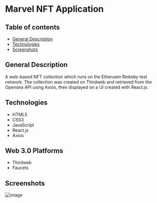# Marvel NFT Application

## Table of contents
* [General Description](#general-info)
* [Technologies](#technologies)
* [Screenshots](#screenshots)


## General Description

A web-based NFT collection which runs on the Etheruem Rinkeby test network. The collection was created on Thirdweb and retrieved from the Opensea API using Axios, then displayed on a UI created with React.js.

## Technologies

- HTML5
- CSS3
- JavaScript 
- React.js
- Axios

## Web 3.0 Platforms

- Thirdweb
- Faucets

## Screenshots 

![image](https://user-images.githubusercontent.com/55777067/147344110-6ce1834f-7a9b-45f3-97bf-745b34d35a1e.png)
